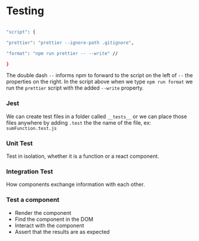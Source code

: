 # Testing

```bash

"script": {

"prettier": "prettier --ignore-path .gitignore",

"format": "npm run prettier -- --write" //

}

```

The double dash `--` informs npm to forward to the script on the left of `--` the properties on the right. In the script above when we type `npm run format` we run the `prettier` script with the added `--write` property.

### Jest

We can create test files in a folder called `__tests__` or we can place those files anywhere by adding `.test` the the name of the file, ex: `sumFunction.test.js`

### Unit Test

Test in isolation, whether it is a function or a react component.

### Integration Test

How components exchange information with each other.

### Test a component

- Render the component
- Find the component in the DOM
- Interact with the component
- Assert that the results are as expected
